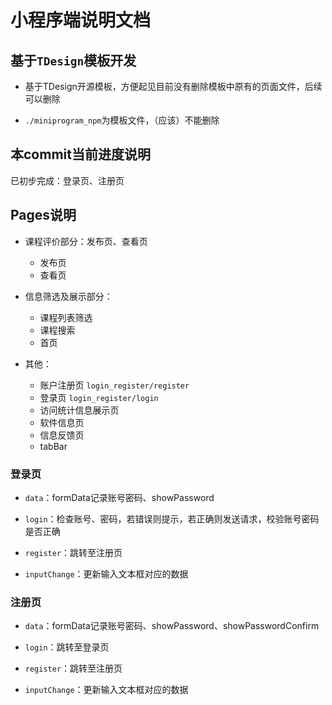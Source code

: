 # 小程序端说明文档

## 基于`TDesign`模板开发

- 基于TDesign开源模板，方便起见目前没有删除模板中原有的页面文件，后续可以删除

- `./miniprogram_npm`为模板文件，（应该）不能删除

## 本commit当前进度说明

已初步完成：登录页、注册页

## Pages说明

- 课程评价部分：发布页、查看页
  - 发布页
  - 查看页

- 信息筛选及展示部分：
  - 课程列表筛选
  - 课程搜索
  - 首页

- 其他：
  - 账户注册页 `login_register/register`
  - 登录页 `login_register/login`
  - 访问统计信息展示页
  - 软件信息页
  - 信息反馈页
  - tabBar

### 登录页

- `data`：formData记录账号密码、showPassword

- `login`：检查账号、密码，若错误则提示，若正确则发送请求，校验账号密码是否正确
- `register`：跳转至注册页
- `inputChange`：更新输入文本框对应的数据

### 注册页

- `data`：formData记录账号密码、showPassword、showPasswordConfirm

- `login`：跳转至登录页
- `register`：跳转至注册页
- `inputChange`：更新输入文本框对应的数据

